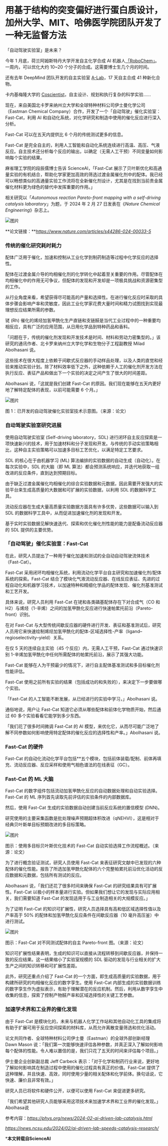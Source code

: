 # 用基于结构的突变偏好进行蛋白质设计，加州大学、MIT、哈佛医学院团队开发了一种无监督方法

「自动驾驶实验室」是未来？

今年 1 月底，荷兰阿姆斯特丹大学开发自主化学合成 AI 机器人[「RoboChem」]()。一周内，可以优化大约 10\~20 个分子的合成。这需要博士生几个月的时间。

还有去年 DeepMind 团队开发的自主实验室 [A-Lab]()，17 天自主合成 41 种新化合物。

卡内基梅隆大学的 [Coscientist]()，自主设计、规划和执行复杂的科学实验......

现在，来自美国北卡罗来纳州立大学和全球特种材料公司伊士曼化学公司（Eastman Chemical Company）合作，开发了一个「自动驾驶」催化实验室：Fast-Cat，利用 AI 和自动化系统，对化学研究和制造中使用的催化反应进行深入分析。

Fast-Cat 可以在五天内提供比 6 个月的传统测试更多的信息。

Fast-Cat 是完全自主的，利用人工智能和自动化系统连续进行高温、高压、气液反应。自主技术还分析每个反应的输出，以确定（无需人工干预）不同变量如何影响每个实验的结果。

麻省理工学院的段辰儒博士告诉 ScienceAI，「Fast-Cat 展示了贝叶斯优化和高通量实验的有机结合，帮助化学家更加高效的筛选过渡金属催化剂中的配体。我已经可以畅想类似的高通量实验工作流将在全新催化剂设计，尤其是在找到当前贵金属催化材料更为绿色的替代中发挥重要的作用。」

相关研究以「​*Autonomous reaction Pareto-front mapping with a self-driving catalysis laboratory*​」为题，于 2024 年 2 月 27 日发表在《​*Nature Chemical Engineering*​》杂志上。

![图片](https://pic.imgdb.cn/item/65f000519f345e8d03aeb57b.png)

**论文链接：***https://www.nature.com/articles/s44286-024-00033-5*

### **传统的催化研究耗时耗力**

配体广泛用于催化，加速和控制从工业化学到制药制造等过程中化学反应的选择性。

配体在过渡金属介导的均相催化剂的化学转化中起着至关重要的作用。尽管配体在均相催化中的作用无可争议，但配体的发现和开发却是一项极具挑战和资源密集型的工作。

从行业角度来看，希望获得尽可能高的产量和选择性。在进行催化反应时采取的具体步骤会影响产率和灵敏度，因此工业化学家花费大量时间和精力试图找到实现最理想反应结果所需的参数。

铑 (Rh) 催化的烯烃加氢甲酰化生产直链和支链醛是当代工业过程中的一种重要均相反应，具有广泛的应用范围，从日用化学品到特种药品和香料。

「问题在于，传统的催化剂发现和开发技术是时间、材料和劳动力密集型的。」该研究的通讯作者、北卡罗来纳州立大学化学和生物分子工程副教授 Milad Abolhasani 说。

这些技术在很大程度上依赖于间歇式反应器的手动样品处理，以及人类的直觉和经验来推动实验计划。除了材料效率低下之外，这种依赖于人工的催化剂开发方法在执行反应、表征产品和做出下一个实验的决定之间产生了很大的时间差距。

Abolhasani 说，「这就是我们创建 Fast-Cat 的原因。我们现在能够在五天内更好地了解特定配体的表现，以前可能需要 6 个月。」

![图片](https://pic.imgdb.cn/item/65f000c89f345e8d03b08d87.png)

图 1：已开发的自动驾驶催化实验室技术示意图。（来源：论文）

### **自动驾驶实验室研究进展**

使用自动驾驶实验室 (Self-driving laboratory，SDL) 进行闭环自主反应探索是一项快速新兴的技术，用于加速材料和分子发现和开发。与传统的手动实验策略相比，这种自主实验策略可以加速多目标工艺优化，以满足特定工艺要求。

SDL 的核心在于由机器学习 (ML) 算法编排的实验数据的自动生成（自动化）。在每次实验中，SDL 的大脑（即 ML 算法）都会预测系统响应，并迭代地获取一组改进的反应条件，直到达到预期目标。

由于缺乏过渡金属催化均相催化的综合实验数据和元数据，因此需要开发强大的实验平台来生成高质量的大数据和可扩展的实验数据，以利用 SDL 的数据科学工具。

流动反应器在生成大量高质量实验数据方面具有许多优势，这些数据可以输入到 SDL 的数据科学工具中，从而促进加速催化剂的发现和开发。

基于实时实验数据见解快速迭代、探索和优化催化剂性能的能力是配备流动反应器的 SDL 提供的主要优势。

### **「自动驾驶」催化实验室：Fast-Cat**

在此，研究人员提出了一种用于催化加速和测试的全自动自动驾驶流体技术（Fast-Cat）。

Fast-Cat 采用闭环均相催化系统，利用流动化学平台自主研究和加速催化剂/配体系统的探索。Fast-Cat 结合了模块化气液流动反应器、在线反应表征、先进的过程自动化和机器学习技术，以加速特种和精细化学品的配体发现、催化剂基准测试和工艺开发。

具体来说，研究人员利用 Fast-Cat 在铑和各类磷基配体存在下对合成气（CO 和 H2）与烯烃（1-辛烯）之间的加氢甲酰化反应进行快速帕累托前沿（Pareto-front）识别。

在对 Fast-Cat 与大型传统间歇反应器的硬件进行开发、表征和基准测试后，研究人员用它来快速绘制烯烃加氢甲酰化的配体-区域选择性-产率（ligand–regioselectivity–yield）关系。

在仅 5 天的连续自主实验（45 个反应）内，无需人工干预，Fast-Cat 通过快速识别 1-辛烯加氢甲酰化中任何所需配体的帕累托前沿，展示了其强大功能。

Fast-Cat 能够在人为干预最少的情况下，进行自主配体基准测试和多目标催化剂性能评估。

Fast-Cat 使用之前所有实验的结果（包括成功的和失败的），来决定下一步要做哪个实验。

「Fast-Cat 的人工智能不断发展，从已经进行的实验中学习，」Abolhasani 说。

通俗地说，用户让 Fast-Cat 知道它必须从哪些配体和前体化学物质开始，然后通过 60 多个实验看看它能学到多少东西。

「我们花了很多时间微调 Fast-Cat 的 AI 模型，来优化它，从而尽可能广泛地了解不同参数如何影响使用特定配体的催化反应的选择性和产率。」Abolhasani 说。

### **Fast-Cat 的硬件**

Fast-Cat 的自动化流动化学平台包括**五个模块，包括前体装载/配制、前体再填充、流动反应器、反应采样和使用气相色谱法的在线表征（GC）。

### **Fast-Cat 的 ML 大脑**

Fast-Cat 的数字组件包括流动加氢甲酰化反应的自动数据处理和自动实验选择。Fast-Cat 的 ML 序列首先读取先前评估的实验条件的内部数据库。

然后，使用 Fast-Cat 生成的实验数据自动创建当前反应系统的置信模型 (DNN)。

研究使用的主要采集函数是批处理噪声预期超体积改进（qNEHVI），这是相对于经典贝叶斯单目标预期改进的多目标策略。

![图片](https://pic.imgdb.cn/item/65f000d79f345e8d03b0d274.png)

图示：使用多目标贝叶斯优化技术的 Fast-Cat 自动实验选择工作流程概述。（来源：论文）

为了进行概念验证测试，研究人员使用 Fast-Cat 来表征研究文献中已发现的六种配体的催化性能。报告了所选加氢甲酰化配体的六个完整帕累托前沿优化活动的反应数据和元数据，包括所有测试的反应。

Abolhasani 说，「我们还花了很多时间来确保 Fast-Cat 的研究结果具有可扩展性。Fast-Cat 以极小的样本量进行实验。但如果我们想让它的发现与实际应用相关，我们需要知道 Fast-Cat 的发现适用于与工业制造相关的大规模反应。」

为了证明 Fast-Cat 的知识可扩展性，研究人员选择具有高和低区域选择性值以及产率高于 50% 的配体和加氢甲酰化反应条件在间歇反应器（10 毫升高压釜）中进行测试。

![图片](https://pic.imgdb.cn/item/65f000e59f345e8d03b11044.png)

图示：Fast-Cat 对不同测试配体的自主 Pareto-front 图。（来源：论文）

知识可扩展性结果表明，生成的知识可以直接从流程转移到间歇反应器，并保持一致的反应结果。这一结果缩小了实验室规模的 SDL 驱动的发现与行业相关的扩大生产之间的知识转移和可扩展性差距。

此外，研究还重点介绍了 Fast-Cat 的一个方面，即生成高质量的实验数据，用于构建所研究的均相催化反应的数字孪生。使用 Fast-Cat 内部生成的实验数据训练的数字孪生作为虚拟表示，有助于理解潜在的反应机制。然后，利用从数字孪生中收集的信息，探索了控制产物醛产率和区域选择性的关键工艺参数。

### **加速学术界和工业界的催化发现**

由于 Fast-Cat 是模块化的，未来与机器人化学工作站和其他自动化工具的集成将有助于扩展可用于反应空间探索的材料库，从而允许离散变量筛选和优化活动。

论文共同作者、全球特种材料公司伊士曼（Eastman）的全球外部创新经理 Dawn Mason 说：「我们第一次能够快速评估各种参数，并真正深入了解如何影响每个配体的性能。令人难以置信的是，我们只花了五天的时间来评估每个项目。」

伊士曼企业创新副总裁 Jeff Carbeck 表示：「对于化学和制药行业来说，更好地了解如何影响其在制造过程中使用的催化过程具有真正的价值。Fast-Cat 提供了这种理解，并且快速、高效，同时使用少量的相关配体和化学前体。换句话说，它快速、廉价且非常有效。」

研究人员已将软件和硬件公开，以便可以使用 Fast-Cat 来促进更多研究。

「我们希望其他研究人员能够采用这项技术来加速学术界和工业界的催化发现。」Abolhasa说

参考内容：*https://phys.org/news/2024-02-ai-driven-lab-catalysis.html*

*https://news.ncsu.edu/2024/02/ai-driven-lab-speeds-catalysis-research/*

***本文转载自ScienceAI**

